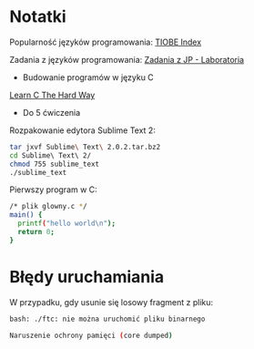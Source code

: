 # Notatki

Popularność języków programowania:
[TIOBE Index](http://www.tiobe.com/index.php/content/paperinfo/tpci/index.html "TIOBE Index")

Zadania z języków programowania:
[Zadania z JP - Laboratoria](http://wbzyl.inf.ug.edu.pl/c/ "Zadania z JP - Laboratoria")
* Budowanie programów w języku C

[Learn C The Hard Way](http://c.learncodethehardway.org/book/ "Learn C The Hard Way")
* Do 5 ćwiczenia

Rozpakowanie edytora Sublime Text 2:

```sh
tar jxvf Sublime\ Text\ 2.0.2.tar.bz2
cd Sublime\ Text\ 2/
chmod 755 sublime_text
./sublime_text
```

Pierwszy program w C:

```sh
/* plik glowny.c */
main() {
  printf("hello world\n");
  return 0;
}
```
# Błędy uruchamiania

W przypadku, gdy usunie się losowy fragment z pliku:

```sh
bash: ./ftc: nie można uruchomić pliku binarnego
```

```sh
Naruszenie ochrony pamięci (core dumped)
```
